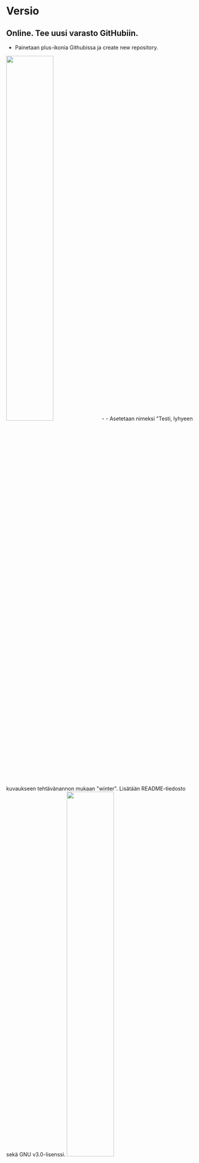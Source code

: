 # Versio

## Online. Tee uusi varasto GitHubiin.
- Painetaan plus-ikonia Githubissa ja create new repository.
<img src="https://github.com/WindoCode/PalvelintenHallinta/assets/110290723/3baa390f-5ed7-4a97-94c3-b82f50baf6f1" width=50% height=50%>
- 
- Asetetaan nimeksi "Testi, lyhyeen kuvaukseen tehtävänannon mukaan "winter". Lisätään README-tiedosto sekä GNU v3.0-lisenssi.
<img src="https://github.com/WindoCode/PalvelintenHallinta/assets/110290723/f976bdee-df33-4714-94f6-59f117a6c43e" width=50% height=50%>

### Lopputulos: Saimme tehtyä tehtävänannon mukaisen varaston!
<img src="https://github.com/WindoCode/PalvelintenHallinta/assets/110290723/4d3c37ba-05dc-446b-8873-4f84e640f614" width=50% height=50%>



